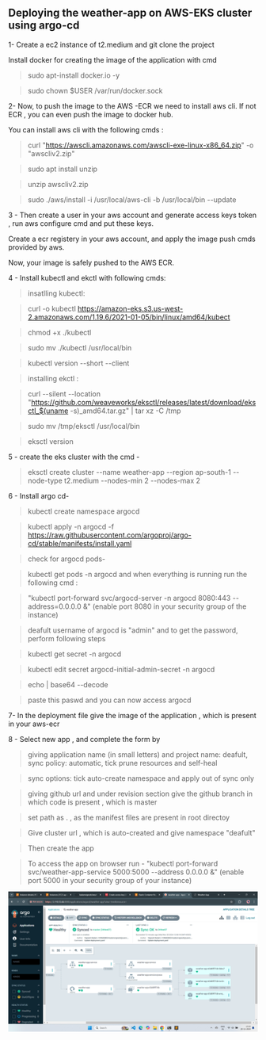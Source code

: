 ## Deploying the weather-app on AWS-EKS cluster using argo-cd ##

1- Create a ec2 instance of t2.medium and git clone the project

   Install docker for creating the image of the application with cmd 
   
> sudo apt-install docker.io -y
 
> sudo chown $USER /var/run/docker.sock
   

2- Now, to push the image to the AWS -ECR we need to install aws cli. If not ECR , you can even push the image to docker hub.

You can install aws cli with the following cmds :  
  
> curl "https://awscli.amazonaws.com/awscli-exe-linux-x86_64.zip" -o "awscliv2.zip"

> sudo apt install unzip

> unzip awscliv2.zip

> sudo ./aws/install -i /usr/local/aws-cli -b /usr/local/bin --update

3 - Then create a user in your aws account and generate access keys token , run aws configure cmd and put these keys.

   Create a ecr registery in your aws account, and apply the image push cmds provided by aws.
    
   Now, your image is safely pushed to the AWS ECR. 

4 - Install kubectl and ekctl with following cmds:

> insatlling kubectl:

  > curl -o kubectl https://amazon-eks.s3.us-west-2.amazonaws.com/1.19.6/2021-01-05/bin/linux/amd64/kubect

   > chmod +x ./kubectl
 
  > sudo mv ./kubectl /usr/local/bin
 
   > kubectl version --short --client

> installing ekctl :

> curl --silent --location "https://github.com/weaveworks/eksctl/releases/latest/download/eksctl_$(uname -s)_amd64.tar.gz" | tar xz -C /tmp
 
   > sudo mv /tmp/eksctl /usr/local/bin
 
   > eksctl version


  5 - create the eks cluster with the cmd - 
  
   > eksctl create cluster --name weather-app --region ap-south-1 --node-type t2.medium --nodes-min 2 --nodes-max 2

  6 - Install argo cd-
  
   > kubectl create namespace argocd
 
> kubectl apply -n argocd -f https://raw.githubusercontent.com/argoproj/argo-cd/stable/manifests/install.yaml

> check for argocd pods-

> kubectl get pods -n argocd and when everything is running run the following cmd : 

  > "kubectl port-forward svc/argocd-server -n argocd 8080:443 --address=0.0.0.0 &"   (enable port 8080 in your security group of the instance)
 
 > deafult username of argocd is "admin" and to get the password, perform following steps

 > kubectl get secret -n argocd
 
 > kubectl edit secret argocd-initial-admin-secret -n argocd
 
 > echo <your-cryptographic-code> | base64 --decode

 > paste this paswd and you can now access argocd



7- In the deployment file give the image of the application , which is present in your aws-ecr

8 - Select new app , and complete the form by 
  
   > giving application name (in small letters) and project name: deafult, sync policy: automatic, tick prune resources and self-heal
      
   > sync options: tick auto-create namespace and apply out of sync only
      
   > giving github url and under revision section give the github branch in which code is present , which is master 
      
   > set path as . , as the manifest files are present in root directoy
      
   > Give cluster url , which is auto-created and give namespace "deafult"
      
   > Then create the app
      
   > To access the app on browser run - "kubectl port-forward svc/weather-app-service 5000:5000 --address 0.0.0.0 &" (enable port 5000 in your security group of your instance)
> 



 ![image alt](https://github.com/kadamvignesh/weather-app/blob/master/Screenshot%20(93).png?raw=true)
 



      



    



   
